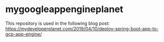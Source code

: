 # mygoogleappengineplanet

This repository is used in the following blog post: https://mydeveloperplanet.com/2019/04/10/deploy-spring-boot-app-to-gcp-app-engine/
